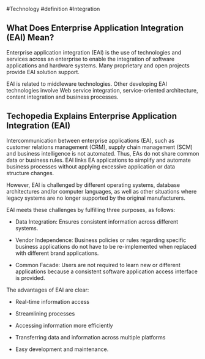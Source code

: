 #Technology #definition  #Integration 

## What Does Enterprise Application Integration (EAI) Mean?

Enterprise application integration (EAI) is the use of technologies and services across an enterprise to enable the integration of software applications and hardware systems. Many proprietary and open projects provide EAI solution support.

EAI is related to middleware technologies. Other developing EAI technologies involve Web service integration, service-oriented architecture, content integration and business processes.

## Techopedia Explains Enterprise Application Integration (EAI)

Intercommunication between enterprise applications (EA), such as customer relations management (CRM), supply chain management (SCM) and business intelligence is not automated. Thus, EAs do not share common data or business rules. EAI links EA applications to simplify and automate business processes without applying excessive application or data structure changes.

However, EAI is challenged by different operating systems, database architectures and/or computer languages, as well as other situations where legacy systems are no longer supported by the original manufacturers.

EAI meets these challenges by fulfilling three purposes, as follows:

-   Data Integration: Ensures consistent information across different systems.
    
-   Vendor Independence: Business policies or rules regarding specific business applications do not have to be re-implemented when replaced with different brand applications.
    
-   Common Facade: Users are not required to learn new or different applications because a consistent software application access interface is provided.
    

The advantages of EAI are clear:

-   Real-time information access
    
-   Streamlining processes
    
-   Accessing information more efficiently
    
-   Transferring data and information across multiple platforms
    
-   Easy development and maintenance.